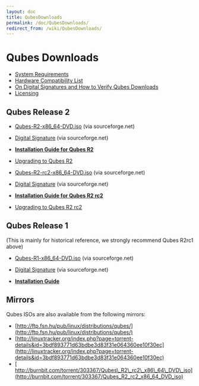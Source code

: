 ```yaml
---
layout: doc
title: QubesDownloads
permalink: /doc/QubesDownloads/
redirect_from: /wiki/QubesDownloads/
---
```


Qubes Downloads
===============

-   [System Requirements](/wiki/SystemRequirements)
-   [Hardware Compatibility List](/hcl/)
-   [On Digital Signatures and How to Verify Qubes Downloads](/wiki/VerifyingSignatures)
-   [Licensing](/wiki/QubesLicensing)

Qubes Release 2
---------------

-   [​Qubes-R2-x86\_64-DVD.iso](http://sourceforge.net/projects/qubesos/files/Qubes-R2-x86_64-DVD.iso/download) (via sourceforge.net)
-   [​Digital Signature](http://sourceforge.net/projects/qubesos/files/Qubes-R2-x86_64-DVD.iso.asc/download) (via sourceforge.net)

-   **[Installation Guide for Qubes R2](/wiki/InstallationGuideR2)**
-   [Upgrading to Qubes R2](/wiki/InstallationGuideR2#Upgrading)

-   [​Qubes-R2-rc2-x86\_64-DVD.iso](http://sourceforge.net/projects/qubesos/files/Qubes-R2-rc2-x86_64-DVD.iso/download) (via sourceforge.net)
-   [​Digital Signature](http://sourceforge.net/projects/qubesos/files/Qubes-R2-rc2-x86_64-DVD.iso.asc/download) (via sourceforge.net)

-   **[Installation Guide for Qubes R2 rc2](/wiki/InstallationGuideR2rc2)**
-   [Upgrading to Qubes R2 rc2](/wiki/InstallationGuideR2rc2#Upgrading)

Qubes Release 1
---------------

(This is mainly for historical reference, we strongly recommend Qubes R2rc1 above)

-   [​Qubes-R1-x86\_64-DVD.iso](http://sourceforge.net/projects/qubesos/files/Qubes-R1-x86_64-DVD.iso/download) (via sourceforge.net)
-   [​Digital Signature](http://sourceforge.net/projects/qubesos/files/Qubes-R1-x86_64-DVD.iso.asc/download) (via sourceforge.net)

-   **[Installation Guide](/wiki/InstallationGuide)**

Mirrors
-------

Qubes ISOs are also available from the following mirrors:

-   [​http://ftp.fsn.hu/pub/linux/distributions/qubes/](http://ftp.fsn.hu/pub/linux/distributions/qubes/)
-   [​http://linuxtracker.org/index.php?page=torrent-details&id=3bdf893771d63bdbe3d83f31e064360ee10f30ec](http://linuxtracker.org/index.php?page=torrent-details&id=3bdf893771d63bdbe3d83f31e064360ee10f30ec)
-   [​http://burnbit.com/torrent/303367/Qubes\_R2\_rc2\_x86\_64\_DVD\_iso](http://burnbit.com/torrent/303367/Qubes_R2_rc2_x86_64_DVD_iso)


